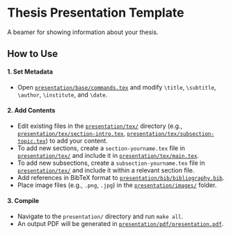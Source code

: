 # Thesis Presentation Template

A beamer for showing information about your thesis.

## How to Use

#### 1. Set Metadata
*   Open [`presentation/base/commands.tex`](presentation/base/commands.tex) and modify `\title`, `\subtitle`, `\author`, `\institute`, and `\date`.

#### 2. Add Contents
*   Edit existing files in the [`presentation/tex/`](presentation/tex/) directory (e.g., [`presentation/tex/section-intro.tex`](presentation/tex/section-intro.tex), [`presentation/tex/subsection-topic.tex`](presentation/tex/subsection-topic.tex)) to add your content.
*   To add new sections, create a `section-yourname.tex` file in [`presentation/tex/`](presentation/tex/) and include it in [`presentation/tex/main.tex`](presentation/tex/main.tex).
*   To add new subsections, create a `subsection-yourname.tex` file in [`presentation/tex/`](presentation/tex/) and include it within a relevant section file.
*   Add references in BibTeX format to [`presentation/bib/bibliography.bib`](presentation/bib/bibliography.bib).
*   Place image files (e.g., `.png`, `.jpg`) in the [`presentation/images/`](presentation/images/) folder.

#### 3. Compile
*   Navigate to the `presentation/` directory and run `make all`.
*   An output PDF will be generated in [`presentation/pdf/presentation.pdf`](presentation/pdf/presentation.pdf).
